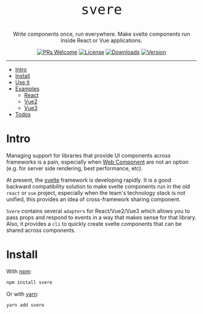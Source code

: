 <p align="center" style="font-family: 'Fira Code', 'Roboto Mono', 'Consolas', monospace; font-size: 36px;">svere</p>

<p align="center" style="font-family: 'Quicksand', 'Source Sans Pro', -apple-system, BlinkMacSystemFont, 'Segoe UI', Roboto, 'Helvetica Neue', Arial, sans-serif">
  Write components once, run everywhere. Make svelte components run inside React or Vue applications.
</p>

<p align="center">
  <a href="https://github.com/FE-PIRL/svere/pulls"><img alt="PRs Welcome" src="https://img.shields.io/badge/PRs-welcome-brightgreen.svg" /></a>
  <a href="https://github.com/FE-PIRL/svere/blob/master/LICENSE"><img alt="License" src="https://img.shields.io/badge/License-MIT-blue.svg?style=flat-square" /></a>
  <a href="https://npmjs.org/package/svere"><img alt="Downloads" src="https://img.shields.io/npm/dm/svere.svg?style=flat-square" /></a>
  <a href="https://npmjs.org/package/svere" rel="nofollow"><img alt="Version" src="https://img.shields.io/npm/v/svere.svg?style=flat-square"></a>
</p>

---

- [Intro](#intro)
- [Install](#install)
- [Use it](#use-it)
- [Examples](#examples)
    - [React](#react)
    - [Vue2](#vue2)
    - [Vue3](#vue3)
- [Todos](#todos)

# Intro

Managing support for libraries that provide UI components across frameworks is a pain, 
especially when [Web Component](https://developer.mozilla.org/en-US/docs/Web/Web_Components) are not an option (e.g. for server side rendering, best performance, etc).

At present, the [svelte](https://svelte.dev/) framework is developing rapidly. 
It is a good backward compatibility solution to make svelte components run in the old `react` or `vue` project, 
especially when the team's technology stack is not unified, this provides an idea of cross-framework sharing component.

`Svere` contains several `adapters` for React/Vue2/Vue3 which allows you to pass props and respond to events in a way that makes sense for that library.
Also, it provides a `cli` to quickly create svelte components that can be shared across components.

# Install

With [npm](https://www.npmjs.com/):

```bash
npm install svere
```

Or with [yarn](https://yarnpkg.com/lang/en/):

```bash
yarn add svere
```